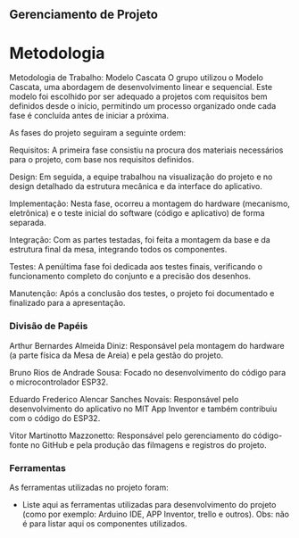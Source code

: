 ## Gerenciamento de Projeto


# Metodologia

Metodologia de Trabalho: Modelo Cascata
O grupo utilizou o Modelo Cascata, uma abordagem de desenvolvimento linear e sequencial. Este modelo foi escolhido por ser adequado a projetos com requisitos bem definidos desde o início, permitindo um processo organizado onde cada fase é concluída antes de iniciar a próxima.

As fases do projeto seguiram a seguinte ordem:

Requisitos: A primeira fase consistiu na procura dos materiais necessários para o projeto, com base nos requisitos definidos.

Design: Em seguida, a equipe trabalhou na visualização do projeto e no design detalhado da estrutura mecânica e da interface do aplicativo.

Implementação: Nesta fase, ocorreu a montagem do hardware (mecanismo, eletrônica) e o teste inicial do software (código e aplicativo) de forma separada.

Integração: Com as partes testadas, foi feita a montagem da base e da estrutura final da mesa, integrando todos os componentes.

Testes: A penúltima fase foi dedicada aos testes finais, verificando o funcionamento completo do conjunto e a precisão dos desenhos.

Manutenção: Após a conclusão dos testes, o projeto foi documentado e finalizado para a apresentação.

### Divisão de Papéis

Arthur Bernardes Almeida Diniz: Responsável pela montagem do hardware (a parte física da Mesa de Areia) e pela gestão do projeto.

Bruno Rios de Andrade Sousa: Focado no desenvolvimento do código para o microcontrolador ESP32.

Eduardo Frederico Alencar Sanches Novais: Responsável pelo desenvolvimento do aplicativo no MIT App Inventor e também contribuiu com o código do ESP32.

Vitor Martinotto Mazzonetto: Responsável pelo gerenciamento do código-fonte no GitHub e pela produção das filmagens e registros do projeto.

### Ferramentas

As ferramentas utilizadas no projeto foram:

- Liste aqui as ferramentas utilizadas para desenvolvimento do projeto (como por exemplo: Arduino IDE, APP Inventor, trello e outros). Obs: não é para listar aqui os componentes utilizados.

